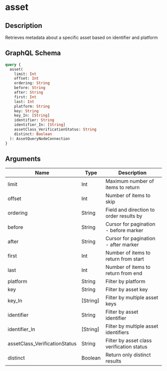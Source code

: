# asset

## Description
Retrieves metadata about a specific asset based on identifier and platform

## GraphQL Schema
```graphql
query {
  asset(
    limit: Int
    offset: Int
    ordering: String
    before: String
    after: String
    first: Int
    last: Int
    platform: String
    key: String
    key_In: [String]
    identifier: String
    identifier_In: [String]
    assetClass_VerificationStatus: String
    distinct: Boolean
  ): AssetQueryNodeConnection
}
```

## Arguments
| Name | Type | Description |
|------|------|-------------|
| limit | Int | Maximum number of items to return |
| offset | Int | Number of items to skip |
| ordering | String | Field and direction to order results by |
| before | String | Cursor for pagination - before marker |
| after | String | Cursor for pagination - after marker |
| first | Int | Number of items to return from start |
| last | Int | Number of items to return from end |
| platform | String | Filter by platform |
| key | String | Filter by asset key |
| key_In | [String] | Filter by multiple asset keys |
| identifier | String | Filter by asset identifier |
| identifier_In | [String] | Filter by multiple asset identifiers |
| assetClass_VerificationStatus | String | Filter by asset class verification status |
| distinct | Boolean | Return only distinct results |